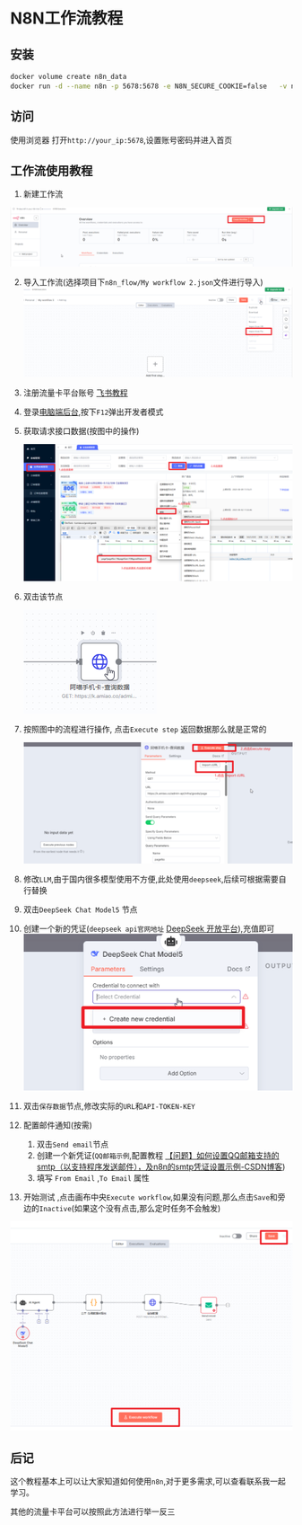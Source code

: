 # N8N工作流教程



## 安装

```bash
docker volume create n8n_data
docker run -d --name n8n -p 5678:5678 -e N8N_SECURE_COOKIE=false   -v n8n_data:/home/node/.n8n docker.n8n.io/n8nio/n8n
```



## 访问

使用浏览器 打开`http://your_ip:5678`,设置账号密码并进入首页



## 工作流使用教程

1. 新建工作流

![image-20250817162913535](./img/n8n_flow/image-20250817162913535.png)

2. 导入工作流(选择项目下`n8n_flow/My workflow 2.json`文件进行导入)
     ![image-20250817163026196](./img/n8n_flow/image-20250817163026196.png)

  3. 注册流量卡平台账号 [飞书教程](https://ucnkpch5d597.feishu.cn/wiki/FGnxw9oOoiXpZDklW2tc5luvnGd?from=from_copylink)

  4. 登录[电脑端后台](https://ka.dandanhou.net/agent/tixian),按下`F12`弹出开发者模式

  5. 获取请求接口数据(按图中的操作)

     ![image-20250817164310847](./img/n8n_flow/image-20250817164310847.png)

  6. 双击该节点

     ![image-20250817163845912](./img/n8n_flow/image-20250817163845912.png)

  7. 按照图中的流程进行操作, 点击`Execute step` 返回数据那么就是正常的

     ![image-20250817164522257](./img/n8n_flow/image-20250817164522257.png)

  8. 修改`LLM`,由于国内很多模型使用不方便,此处使用`deepseek`,后续可根据需要自行替换

  9. 双击`DeepSeek Chat Model5` 节点

  10. 创建一个新的凭证(`deepseek api官网地址`  [DeepSeek 开放平台](https://platform.deepseek.com/usage)),充值即可
![image-20250817164747069](./img/n8n_flow/image-20250817164747069.png)

  11. 双击`保存数据`节点,修改实际的`URL`和`API-TOKEN-KEY`

  12. 配置邮件通知(按需)
      
        1. 双击`Send email`节点
        2. 创建一个新凭证(`QQ邮箱示例`,配置教程 [【问题】如何设置QQ邮箱支持的smtp（以支持程序发送邮件），及n8n的smtp凭证设置示例-CSDN博客](https://blog.csdn.net/2501_90561511/article/details/149806716))
        3. 填写 `From Email` ,`To Email` 属性
  13. 开始测试 ,点击画布中央`Execute workflow`,如果没有问题,那么点击`Save`和旁边的`Inactive`(如果这个没有点击,那么定时任务不会触发)

![image-20250817165308937](./img/n8n_flow/image-20250817165308937.png)





## 后记

这个教程基本上可以让大家知道如何使用`n8n`,对于更多需求,可以查看联系我一起学习。

其他的流量卡平台可以按照此方法进行举一反三